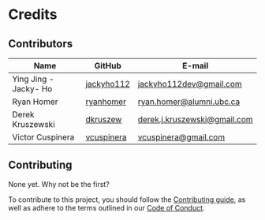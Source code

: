 # Credits


## Contributors

|Name |GitHub | E-mail |
|-----|-------|--------|
|Ying Jing -Jacky- Ho |[jackyho112](https://github.com/jackyho112)|<jackyho112dev@gmail.com>|
|Ryan Homer |[ryanhomer](https://github.com/ryanhomer)|<ryan.homer@alumni.ubc.ca>|
|Derek Kruszewski |[dkruszew](https://github.com/dkruszew)|<derek.j.kruszewski@gmail.com>|
|Victor Cuspinera |[vcuspinera](https://github.com/vcuspinera)|<vcuspinera@gmail.com>|


## Contributing

None yet. Why not be the first?

To contribute to this project, you should follow the [Contributing guide](https://github.com/UBC-MDS/feature-selection-python/blob/master/CONTRIBUTING.md), as well as adhere to the terms outlined in our [Code of Conduct](https://github.com/UBC-MDS/feature-selection-python/blob/master/CONDUCT.md).

